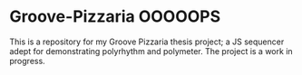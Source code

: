 # Groove-Pizzaria OOOOOPS
This is a repository for my Groove Pizzaria thesis project; a JS sequencer adept for demonstrating polyrhythm and polymeter. The project is a work in progress.  

